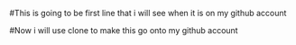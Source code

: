 #This is going to be first line that i will see when it is on my github account

#Now i will use clone to make this go onto my github account